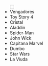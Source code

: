 <!DOCTYPE html>
<html>
  <head>
  <meta charset= "utf-8">
  <title><h3>Mejores Peliculas</h3></title>
  </head>
  <body>
  <ul>
    <img scr= "DESKTOP/angel/imagenes/Vengadores_poster.jpg" width="13" height="13"/>
    <li>Vengadores</li>
    <img scr= "DESKTOP/angel/imagenes/Toy_Story_4_poster.jpg"/>
    <li>Toy Story 4</li>
    <img scr = "C:\Users\IVETTE DURAN\Desktop\angel\imagenes/Glass_poster.jpg"/>
    <li>Cristal</li>
    <img scr = "DESKTOP/angel/imagenes/Aladdin_poster.jpg"/>
    <li>Aladdin</li>
    <img scr = "DESKTOP/angel/imagenes/Spider_Man_poster.jpg"/>
    <li>Spider-Man</li>
    <img scr = "DESKTOP/angel/imagenes/John_Wick_poster.jpg"/>
    <li>John Wick</li>
    <img scr = "DESKTOP/angel/imagenes/Capitana_Marvel_poster.jpg"/>
    <li>Capitana Marvel</li>
    <img scr = "DESKTOP/angel/imagenes/Dumbo_poster.jpg"/>
    <li>Dumbo</li>
    <img scr = "DESKTOP/angel/imagenes/Star_Wars_poster.jpg"/>
    <li>Star Wars</li>
    <img scr = "DESKTOP/angel/imagenes/La_Viuda_poster.jpg"/>    
    <li>La Viuda</li>
  </ul>
  </body>
</html>
